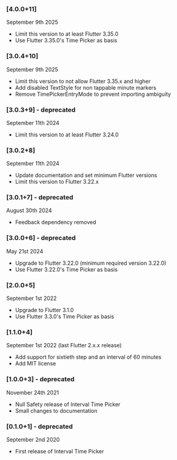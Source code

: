 ### [4.0.0+11]
September 9th 2025

* Limit this version to at least Flutter 3.35.0
* Use Flutter 3.35.0's Time Picker as basis


### [3.0.4+10]
September 9th 2025

* Limit this version to not allow Flutter 3.35.x and higher
* Add disabled TextStyle for non tappable minute markers
* Remove TimePickerEntryMode to prevent importing ambiguity


### [3.0.3+9] - deprecated
September 11th 2024

* Limit this version to at least Flutter 3.24.0


### [3.0.2+8]
September 11th 2024

* Update documentation and set minimum Flutter versions
* Limit this version to Flutter 3.22.x


### [3.0.1+7] - deprecated
August 30th 2024

* Feedback dependency removed


### [3.0.0+6] - deprecated
May 21st 2024

* Upgrade to Flutter 3.22.0 (minimum required version 3.22.0)
* Use Flutter 3.22.0's Time Picker as basis


### [2.0.0+5]
September 1st 2022

* Upgrade to Flutter 3.1.0
* Use Flutter 3.3.0's Time Picker as basis


### [1.1.0+4]
September 1st 2022 (last Flutter 2.x.x release)

* Add support for sixtieth step and an interval of 60 minutes
* Add MIT license


### [1.0.0+3] - deprecated
November 24th 2021
* Null Safety release of Interval Time Picker
* Small changes to documentation


### [0.1.0+1] - deprecated
September 2nd 2020

* First release of Interval Time Picker

